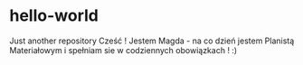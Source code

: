 # hello-world
Just another repository
Cześć ! Jestem Magda - na co dzień jestem Planistą Materiałowym i spełniam sie w codziennych obowiązkach ! :)
